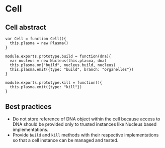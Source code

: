 # Cell

## Cell abstract

    var Cell = function Cell(){
      this.plasma = new Plasma()
    }

    module.exports.prototype.build = function(dna){
      var nucleus = new Nucleus(this.plasma, dna)
      this.plasma.on("build", nucleus.build, nucleus)
      this.plasma.emit({type: "build", branch: "organelles"})
    }

    module.exports.prototype.kill = function(){
      this.plasma.emit({type: "kill"})
    }

## Best practices

* Do not store reference of DNA object within the cell because access to DNA should be provided only to trusted instances like Nucleus based implementations.
* Provide `build` and `kill` methods with their respective implementations so that a cell instance can be managed and tested.
